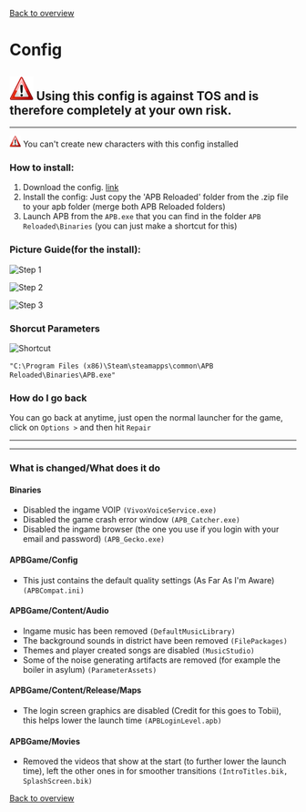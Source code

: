 [Back to overview](../README.md)

# Config

## <img src="../Images/warning.png" alt="warning" height="42" width="42">  Using this config is against TOS and is therefore completely at your own risk.

------
  
<img src="../Images/warning.png" alt="warning" height="20" width="20">  You can't create new characters with this config installed

### How to install: 

1. Download the config. [link](Kevkof_Config.zip)
2. Install the config: Just copy the 'APB Reloaded' folder from the .zip file to your apb folder (merge both APB Reloaded folders)
3. Launch APB from the `APB.exe` that you can find in the folder `APB Reloaded\Binaries` (you can just make a shortcut for this)

### Picture Guide(for the install):

![Step 1](https://i.imgur.com/8kZqE6y.png)

![Step 2](https://i.imgur.com/J0iqw7L.png)

![Step 3](https://i.imgur.com/FjFOW0E.png)

### Shorcut Parameters

![Shortcut](https://i.imgur.com/vhUJk7B.png)

```
"C:\Program Files (x86)\Steam\steamapps\common\APB Reloaded\Binaries\APB.exe"
```

### How do I go back

You can go back at anytime, just open the normal launcher for the game, click on `Options >` and then hit `Repair`

------
------

### What is changed/What does it do

#### Binaries

- Disabled the ingame VOIP  `(VivoxVoiceService.exe)`
- Disabled the game crash error window `(APB_Catcher.exe)`
- Disabled the ingame browser (the one you use if you login with your email and password) `(APB_Gecko.exe)`

#### APBGame/Config

- This just contains the default quality settings (As Far As I'm Aware) `(APBCompat.ini)`

#### APBGame/Content/Audio

- Ingame music has been removed `(DefaultMusicLibrary)`
- The background sounds in district have been removed `(FilePackages)`
- Themes and player created songs are disabled `(MusicStudio)`
- Some of the noise generating artifacts are removed (for example the boiler in asylum) `(ParameterAssets)`

#### APBGame/Content/Release/Maps

- The login screen graphics are disabled (Credit for this goes to Tobii), this helps lower the launch time `(APBLoginLevel.apb)`

#### APBGame/Movies

- Removed the videos that show at the start (to further lower the launch time), left the other ones in for smoother transitions `(ÌntroTitles.bik, SplashScreen.bik)`

[Back to overview](../README.md)
